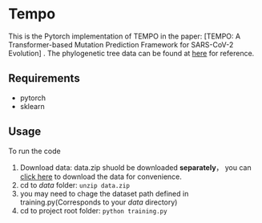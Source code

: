 # Tempo

This is the Pytorch implementation of TEMPO in the paper: [TEMPO: A Transformer-based Mutation Prediction Framework for SARS-CoV-2 Evolution] . The  phylogenetic tree data can be found at [here](https://ngdc.cncb.ac.cn/ncov/variation/tree) for reference.

## Requirements
- pytorch
- sklearn

## Usage
To run the code
1. Download data: data.zip shuold be downloaded **separately**， you can [click here](https://github.com/ZJUDataIntelligence/Tempo/raw/main/data.zip) to download the data for convenience.
2. cd to *data* folder:
`unzip data.zip`
3. you may need to chage the dataset path defined in training.py(Corresponds to your *data* directory)
4. cd to project root folder:
`python training.py`
